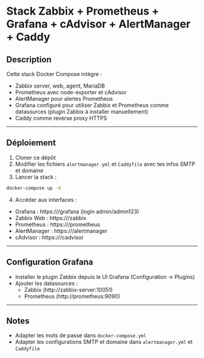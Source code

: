 # Stack Zabbix + Prometheus + Grafana + cAdvisor + AlertManager + Caddy

## Description

Cette stack Docker Compose intègre :

- Zabbix server, web, agent, MariaDB
- Prometheus avec node-exporter et cAdvisor
- AlertManager pour alertes Prometheus
- Grafana configuré pour utiliser Zabbix et Prometheus comme datasources (plugin Zabbix à installer manuellement)
- Caddy comme reverse proxy HTTPS

---

## Déploiement

1. Cloner ce dépôt
2. Modifier les fichiers `alertmanager.yml` et `Caddyfile` avec tes infos SMTP et domaine
3. Lancer la stack :

```bash
docker-compose up -d
```

4. Accéder aux interfaces :

- Grafana : https://<IP>/grafana (login admin/admin123)
- Zabbix Web : https://<IP>/zabbix
- Prometheus : https://<IP>/prometheus
- AlertManager : https://<IP>/alertmanager
- cAdvisor : https://<IP>/cadvisor

---

## Configuration Grafana

- Installer le plugin Zabbix depuis le UI Grafana (Configuration → Plugins)
- Ajouter les datasources :
  - Zabbix (http://zabbix-server:10051)
  - Prometheus (http://prometheus:9090)

---

## Notes

- Adapter les mots de passe dans `docker-compose.yml`
- Adapter les configurations SMTP et domaine dans `alertmanager.yml` et `Caddyfile`